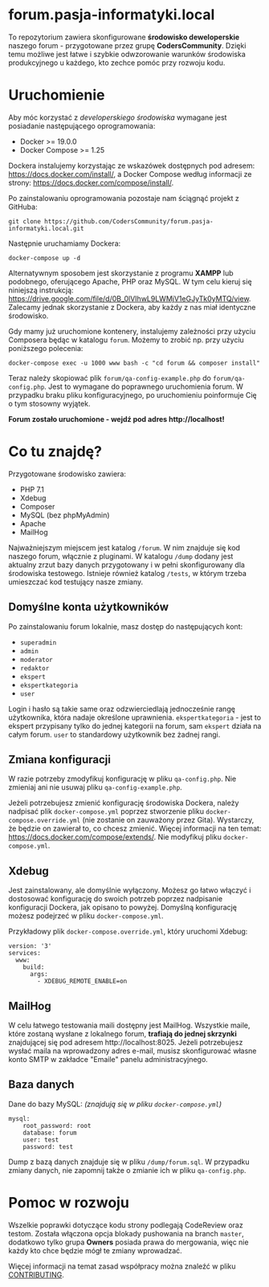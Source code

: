 # forum.pasja-informatyki.local
To repozytorium zawiera skonfigurowane **środowisko deweloperskie** naszego forum - przygotowane przez grupę **CodersCommunity**. Dzięki temu możliwe jest łatwe i szybkie odwzorowanie warunków środowiska produkcyjnego u każdego, kto zechce pomóc przy rozwoju kodu.

# Uruchomienie
Aby móc korzystać z *developerskiego środowiska* wymagane jest posiadanie następującego oprogramowania:

- Docker >= 19.0.0
- Docker Compose >= 1.25

Dockera instalujemy korzystając ze wskazówek dostępnych pod adresem: https://docs.docker.com/install/, a Docker Compose według informacji ze strony: https://docs.docker.com/compose/install/.

Po zainstalowaniu oprogramowania pozostaje nam ściągnąć projekt z GitHuba:
```
git clone https://github.com/CodersCommunity/forum.pasja-informatyki.local.git
```

Następnie uruchamiamy Dockera:
```
docker-compose up -d
```

Alternatywnym sposobem  jest skorzystanie z programu **XAMPP** lub podobnego, oferującego Apache, PHP oraz MySQL. W tym celu kieruj się niniejszą instrukcją: 
https://drive.google.com/file/d/0B_0lVIhwL9LWMjV1eGJyTk0yMTQ/view. Zalecamy jednak skorzystanie z Dockera, aby każdy z nas miał identyczne środowisko.

Gdy mamy już uruchomione kontenery, instalujemy zależności przy użyciu Composera będąc w katalogu `forum`. Możemy to zrobić np. przy użyciu poniższego polecenia:
```
docker-compose exec -u 1000 www bash -c "cd forum && composer install"
```

Teraz należy skopiować plik `forum/qa-config-example.php` do `forum/qa-config.php`. Jest to wymagane do poprawnego uruchomienia forum. W przypadku braku pliku konfiguracyjnego, po uruchomieniu poinformuje Cię o tym stosowny wyjątek.

**Forum zostało uruchomione - wejdź pod adres http://localhost!**

# Co tu znajdę?
Przygotowane środowisko zawiera:

- PHP 7.1
- Xdebug
- Composer
- MySQL (bez phpMyAdmin)
- Apache
- MailHog

Najważniejszym miejscem jest katalog `/forum`. W nim znajduje się kod naszego forum, włącznie z pluginami. W katalogu `/dump` dodany jest aktualny zrzut bazy danych przygotowany i w pełni skonfigurowany dla środowiska testowego. Istnieje również katalog `/tests`, w którym trzeba umieszczać kod testujący nasze zmiany.

## Domyślne konta użytkowników
Po zainstalowaniu forum lokalnie, masz dostęp do następujących kont:

- `superadmin`
- `admin`
- `moderator`
- `redaktor`
- `ekspert`
- `ekspertkategoria`
- `user`

Login i hasło są takie same oraz odzwierciedlają jednocześnie rangę użytkownika, która nadaje określone uprawnienia. `ekspertkategoria` - jest to ekspert przypisany tylko do jednej kategorii na forum, sam `ekspert` działa na całym forum. `user` to standardowy użytkownik bez żadnej rangi.

## Zmiana konfiguracji
W razie potrzeby zmodyfikuj konfigurację w pliku `qa-config.php`. Nie zmieniaj ani nie usuwaj pliku `qa-config-example.php`.

Jeżeli potrzebujesz zmienić konfigurację środowiska Dockera, należy nadpisać plik `docker-compose.yml` poprzez stworzenie pliku `docker-compose.override.yml` (nie zostanie on zauważony przez Gita). Wystarczy, że będzie on zawierał to, co chcesz zmienić. Więcej informacji na ten temat: https://docs.docker.com/compose/extends/. Nie modyfikuj pliku `docker-compose.yml`.

## Xdebug
Jest zainstalowany, ale domyślnie wyłączony. Możesz go łatwo włączyć i dostosować konfigurację do swoich potrzeb poprzez nadpisanie konfiguracji Dockera, jak opisano to powyżej. Domyślną konfigurację możesz podejrzeć w pliku `docker-compose.yml`.

Przykładowy plik `docker-compose.override.yml`, który uruchomi Xdebug:
```
version: '3'
services:
  www:
    build:
      args:
        - XDEBUG_REMOTE_ENABLE=on
```

## MailHog
W celu łatwego testowania maili dostępny jest MailHog. Wszystkie maile, które zostaną wysłane z lokalnego forum, **trafiają do jednej skrzynki** znajdującej się pod adresem http://localhost:8025. Jeżeli potrzebujesz wysłać maila na wprowadzony adres e-mail, musisz skonfigurować własne konto SMTP w zakładce "Emaile" panelu administracyjnego.

## Baza danych
Dane do bazy MySQL: *(znajdują się w pliku `docker-compose.yml`)*

```
mysql:
    root_password: root
    database: forum
    user: test
    password: test
```

Dump z bazą danych znajduje się w pliku `/dump/forum.sql`. W przypadku zmiany danych, nie zapomnij także o zmianie ich w pliku `qa-config.php`.

# Pomoc w rozwoju
Wszelkie poprawki dotyczące kodu strony podlegają CodeReview oraz testom.
Została włączona opcja blokady pushowania na branch `master`, dodatkowo tylko grupa **Owners** posiada prawa do mergowania, więc nie każdy kto chce będzie mógł te zmiany wprowadzać.

Więcej informacji na temat zasad współpracy można znaleźć w pliku [CONTRIBUTING](https://github.com/CodersCommunity/forum.pasja-informatyki.local/blob/master/CONTRIBUTING.md).
